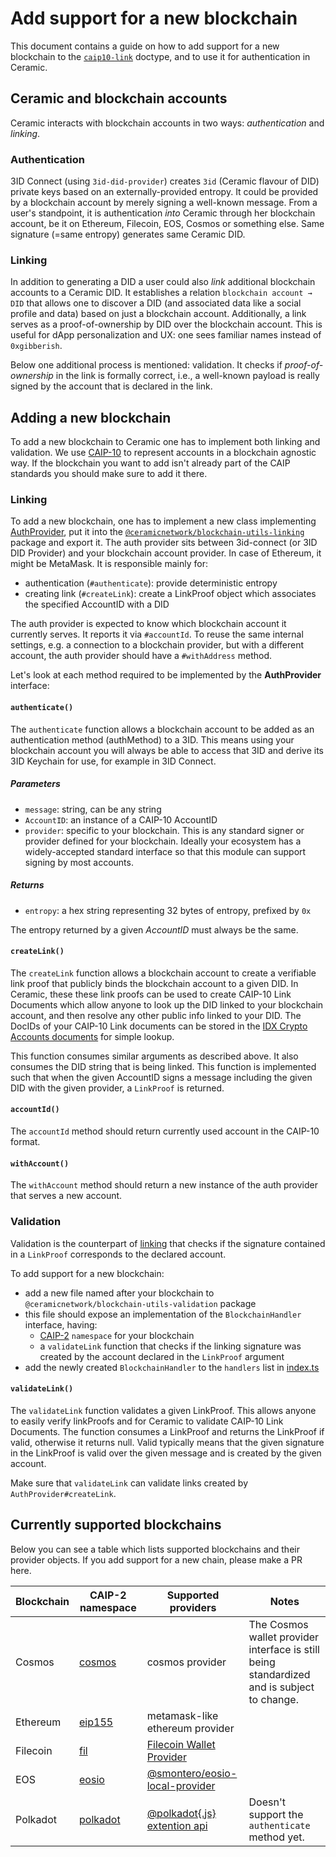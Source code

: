 # Add support for a new blockchain

This document contains a guide on how to add support for a new blockchain to the [`caip10-link`](https://github.com/ceramicnetwork/CIP/blob/master/CIPs/CIP-7/CIP-7.md) doctype, and to use it for authentication in Ceramic.

## Ceramic and blockchain accounts

Ceramic interacts with blockchain accounts in two ways: *authentication* and *linking*.

### Authentication
3ID Connect (using `3id-did-provider`) creates `3id` (Ceramic flavour of DID) private keys
based on an externally-provided entropy. It could be provided by a blockchain account by merely
signing a well-known message. From a user's standpoint,
it is authentication _into_ Ceramic through her blockchain account, be it on Ethereum, Filecoin,
EOS, Cosmos or something else. Same signature (=same entropy) generates same Ceramic DID.

### Linking
In addition to generating a DID a user could also _link_ additional blockchain accounts to a Ceramic DID.
It establishes a relation `blockchain account → DID` that allows one to discover a DID (and associated data like a social profile and data)
based on just a blockchain account. Additionally, a link serves as a proof-of-ownership by DID over the blockchain account.
This is useful for dApp personalization and UX: one sees familiar names instead of `0xgibberish`.

Below one additional process is mentioned: validation. It checks if _proof-of-ownership_ in the link is formally correct,
i.e., a well-known payload is really signed by the account that is declared in the link.

## Adding a new blockchain

To add a new blockchain to Ceramic one has to implement both linking and validation.
We use [CAIP-10](https://github.com/ChainAgnostic/CAIPs/blob/master/CAIPs/caip-10.md) to represent accounts in a blockchain agnostic way. If the blockchain you want to add isn't already part of the CAIP standards you should make sure to add it there.

### Linking

To add a new blockchain, one has to implement a new class implementing [AuthProvider](https://github.com/ceramicnetwork/js-ceramic/blob/develop/packages/blockchain-utils-linking/src/auth-provider.ts), put it
into the [`@ceramicnetwork/blockchain-utils-linking`](https://github.com/ceramicnetwork/js-ceramic/tree/develop/packages/blockchain-utils-linking) package and export it.
The auth provider sits between 3id-connect (or 3ID DID Provider) and your blockchain account provider. In case of Ethereum, it might be MetaMask. It is responsible mainly for:

- authentication (`#authenticate`): provide deterministic entropy
- creating link (`#createLink`): create a LinkProof object which associates the specified AccountID with a DID

The auth provider is expected to know which blockchain account it currently serves. It reports it via `#accountId`.
To reuse the same internal settings, e.g. a connection to a blockchain provider, but with a different account,
the auth provider should have a `#withAddress` method.

Let's look at each method required to be implemented by the **AuthProvider** interface:

#### `authenticate()`
The `authenticate` function allows a blockchain account to be added as an authentication method (authMethod) to a 3ID. This means using your blockchain account you will always be able to access that 3ID and derive its 3ID Keychain for use, for example in 3ID Connect.

##### Parameters

- `message`: string, can be any string
- `AccountID`: an instance of a CAIP-10 AccountID
- `provider`: specific to your blockchain. This is any standard signer or provider defined for your blockchain. Ideally your ecosystem has a widely-accepted standard interface so that this module can support signing by most accounts.

##### Returns

- `entropy`: a hex string representing 32 bytes of entropy, prefixed by `0x`

The entropy returned by a given *AccountID* must always be the same.

#### `createLink()`
The `createLink` function allows a blockchain account to create a verifiable link proof that publicly binds the blockchain account to a given DID. In Ceramic, these these link proofs can be used to create CAIP-10 Link Documents which allow anyone to look up the DID linked to your blockchain account, and then resolve any other public info linked to your DID. The DocIDs of your CAIP-10 Link documents can be stored in the [IDX Crypto Accounts documents](https://developers.idx.xyz/guides/definitions/default/#crypto-accounts) for simple lookup. 

This function consumes similar arguments as described above. It also consumes the DID string that is being linked. This function is implemented such that when the given AccountID signs a message including the given DID with the given provider, a `LinkProof` is returned.

#### `accountId()`
The `accountId` method should return currently used account in the CAIP-10 format.

#### `withAccount()`
The `withAccount` method should return a new instance of the auth provider that serves a new account.


### Validation

Validation is the counterpart of [linking](#linking) that checks if the signature contained in a `LinkProof` corresponds to the declared account.

To add support for a new blockchain:

- add a new file named after your blockchain to `@ceramicnetwork/blockchain-utils-validation` package
- this file should expose an implementation of the `BlockchainHandler` interface, having:
    - [CAIP-2](https://github.com/ChainAgnostic/CAIPs/blob/master/CAIPs/caip-2.md) `namespace` for your blockchain
    - a `validateLink` function that checks if the linking signature was created by the account declared in the `LinkProof` argument
- add the newly created `BlockchainHandler` to the `handlers` list in [index.ts](https://github.com/ceramicnetwork/js-ceramic/blob/develop/packages/blockchain-utils-validation/src/index.ts)

#### `validateLink()`
The `validateLink` function validates a given LinkProof. This allows anyone to easily verify linkProofs and for Ceramic to validate  CAIP-10 Link Documents. The function consumes a LinkProof and returns the LinkProof if valid, otherwise it returns null. Valid typically means that the given signature in the LinkProof is valid over the given message and is created by the given account.

Make sure that `validateLink` can validate links created by `AuthProvider#createLink`.

## Currently supported blockchains

Below you can see a table which lists supported blockchains and their provider objects. If you add support for a new chain, please make a PR here. 

| Blockchain | CAIP-2 namespace | Supported providers | Notes |
| -- | -- | -- | -- |
| Cosmos     | [cosmos](https://github.com/ChainAgnostic/CAIPs/blob/master/CAIPs/caip-5.md)    | cosmos provider | The Cosmos wallet provider interface is still being standardized and is subject to change. |
| Ethereum   | [eip155](https://github.com/ChainAgnostic/CAIPs/blob/master/CAIPs/caip-3.md)    | metamask-like ethereum provider |
| Filecoin   | [fil](https://github.com/ChainAgnostic/CAIPs/blob/master/CAIPs/caip-23.md)              | [Filecoin Wallet Provider](https://github.com/openworklabs/filecoin-wallet-provider) |
| EOS        | [eosio](https://github.com/ChainAgnostic/CAIPs/blob/master/CAIPs/caip-7.md)              | [@smontero/eosio-local-provider](https://github.com/sebastianmontero/eosio-local-provider#readme) |
| Polkadot   | [polkadot](https://github.com/ChainAgnostic/CAIPs/blob/master/CAIPs/caip-13.md)              | [@polkadot{.js} extention api](https://polkadot.js.org/) | Doesn't support the `authenticate` method yet. |

